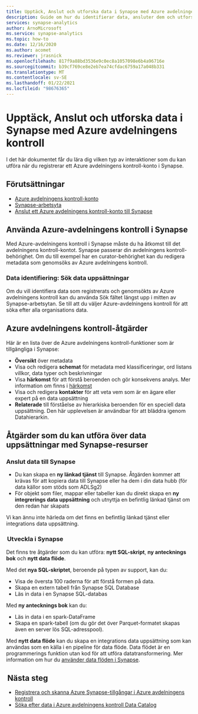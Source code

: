```yaml
---
title: Upptäck, Anslut och utforska data i Synapse med Azure avdelningens kontroll
description: Guide om hur du identifierar data, ansluter dem och utforskar dem i Synapse
services: synapse-analytics
author: ArnoMicrosoft
ms.service: synapse-analytics
ms.topic: how-to
ms.date: 12/16/2020
ms.author: acomet
ms.reviewer: jrasnick
ms.openlocfilehash: 817f9a88bd3536e9c0ec8a1057098e6b4a96716e
ms.sourcegitcommit: b39cf769ce8e2eb7ea74cfdac6759a17a048b331
ms.translationtype: MT
ms.contentlocale: sv-SE
ms.lasthandoff: 01/22/2021
ms.locfileid: "98676365"
---
```

# <a name="discover-connect-and-explore-data-in-synapse-using-azure-purview"></a>Upptäck, Anslut och utforska data i Synapse med Azure avdelningens kontroll 

I det här dokumentet får du lära dig vilken typ av interaktioner som du kan utföra när du registrerar ett Azure avdelningens kontroll-konto i Synapse. 

## <a name="prerequisites"></a>Förutsättningar 

- [Azure avdelningens kontroll-konto](../../purview/create-catalog-portal.md) 
- [Synapse-arbetsyta](../quickstart-create-workspace.md) 
- [Anslut ett Azure avdelningens kontroll-konto till Synapse](quickstart-connect-azure-purview.md) 

## <a name="using-azure-purview-in-synapse"></a>Använda Azure-avdelningens kontroll i Synapse 

Med Azure-avdelningens kontroll i Synapse måste du ha åtkomst till det avdelningens kontroll-kontot. Synapse passerar din avdelningens kontroll-behörighet. Om du till exempel har en curator-behörighet kan du redigera metadata som genomsöks av Azure avdelningens kontroll. 

### <a name="data-discovery-search-datasets"></a>Data identifiering: Sök data uppsättningar 

Om du vill identifiera data som registrerats och genomsökts av Azure avdelningens kontroll kan du använda Sök fältet längst upp i mitten av Synapse-arbetsytan. Se till att du väljer Azure-avdelningens kontroll för att söka efter alla organisations data. 

## <a name="azure-purview-actions"></a>Azure avdelningens kontroll-åtgärder 

Här är en lista över de Azure avdelningens kontroll-funktioner som är tillgängliga i Synapse: 
- **Översikt** över metadata 
- Visa och redigera **schemat** för metadata med klassificeringar, ord listans villkor, data typer och beskrivningar 
- Visa **härkomst** för att förstå beroenden och gör konsekvens analys. Mer information om finns i [härkomst](../../purview/catalog-lineage-user-guide.md)
- Visa och redigera **kontakter** för att veta vem som är en ägare eller expert på en data uppsättning 
- **Relaterade** till förståelse av hierarkiska beroenden för en speciell data uppsättning. Den här upplevelsen är användbar för att bläddra igenom Datahierarkin.

## <a name="actions-that-you-can-perform-over-datasets-with-synapse-resources"></a>Åtgärder som du kan utföra över data uppsättningar med Synapse-resurser 

### <a name="connect-data-to-synapse"></a>Anslut data till Synapse 

- Du kan skapa en **ny länkad tjänst** till Synapse. Åtgärden kommer att krävas för att kopiera data till Synapse eller ha dem i din data hubb (för data källor som stöds som ADLSg2) 
- För objekt som filer, mappar eller tabeller kan du direkt skapa en **ny integrerings data uppsättning** och utnyttja en befintlig länkad tjänst om den redan har skapats 

Vi kan ännu inte härleda om det finns en befintlig länkad tjänst eller integrations data uppsättning. 

###  <a name="develop-in-synapse"></a>Utveckla i Synapse 

Det finns tre åtgärder som du kan utföra: **nytt SQL-skript**, **ny antecknings bok** och **nytt data flöde**. 

Med det **nya SQL-skriptet**, beroende på typen av support, kan du: 
- Visa de översta 100 raderna för att förstå formen på data. 
- Skapa en extern tabell från Synapse SQL Database 
- Läs in data i en Synapse SQL-databas 
 
Med **ny antecknings bok** kan du: 
- Läs in data i en spark-DataFrame 
- Skapa en spark-tabell (om du gör det över Parquet-formatet skapas även en server lös SQL-adresspool). 
 
Med **nytt data flöde** kan du skapa en integrations data uppsättning som kan användas som en källa i en pipeline för data flöde. Data flödet är en programmerings funktion utan kod för att utföra datatransformering. Mer information om hur du [använder data flöden i Synapse](../quickstart-data-flow.md).

##  <a name="nextsteps"></a>Nästa steg 

- [Registrera och skanna Azure Synapse-tillgångar i Azure avdelningens kontroll](../../purview/register-scan-azure-synapse-analytics.md)
- [Söka efter data i Azure avdelningens kontroll Data Catalog](../../purview/how-to-search-catalog.md)
